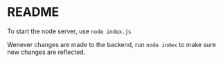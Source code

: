 # README

To start the node server, use `node index.js`

Wenever changes are made to the backend, run `node index` to make sure new changes are reflected.
